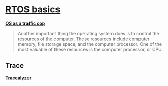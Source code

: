 [RTOS basics]
=============

**[OS as a traffic cop]**

> Another important thing the operating system does is to control the
> resources of the computer. These resources include computer memory,
> file storage space, and the computer processor. One of the most
> valuable of these resources is the computer processor, or CPU.

Trace
-----

**[Tracealyzer]**

  [RTOS basics]: https://hackaday.com/2021/02/24/real-time-os-basics-picking-the-right-rtos-when-you-need-one/
  [OS as a traffic cop]: https://www.cs.oberlin.edu/~rms/mmcc/a/mod6/mod6200.html
  [Tracealyzer]: https://percepio.com
